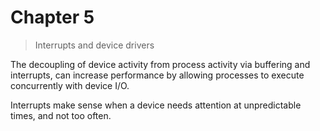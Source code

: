 # Chapter 5

> Interrupts and device drivers

The decoupling of device activity from process activity via buffering and
interrupts, can increase performance by allowing processes to execute
concurrently with device I/O.

Interrupts make sense when a device needs attention at unpredictable times, and
not too often.

